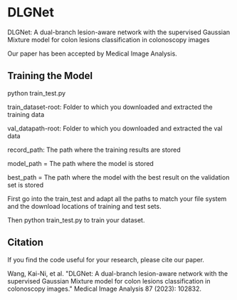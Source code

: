 # DLGNet
DLGNet: A dual-branch lesion-aware network with the supervised Gaussian Mixture model for colon lesions classification in colonoscopy images

Our paper has been accepted by Medical Image Analysis.

## Training the Model

python train_test.py

train_dataset-root: Folder to which you downloaded and extracted the training data

val_datapath-root: Folder to which you downloaded and extracted the val data

record_path: The path where the training results are stored

model_path = The path where the model is stored

best_path = The path where the model with the best result on the validation set is stored

First go into the train_test and adapt all the paths to match your file system and the download locations of training and test sets.

Then python train_test.py to train your dataset.

## Citation

If you find the code useful for your research, please cite our paper.

Wang, Kai-Ni, et al. "DLGNet: A dual-branch lesion-aware network with the supervised Gaussian Mixture model for colon lesions classification in colonoscopy images." Medical Image Analysis 87 (2023): 102832.
